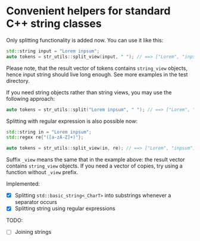 # Convenient helpers for standard C++ string classes

Only splitting functionality is added now. You can use it like this:
```cpp
std::string input = "Lorem inpsum";
auto tokens = str_utils::split_view(input, " "); // ==> ["Lorem", "inpsum"]
```
Please note, that the result vector of tokens contains `string_view` objects, hence input string should live long enough. See more examples in the test directory.

If you need string objects rather than string views, you may use the following approach:
```cpp
auto tokens = str_utils::split("Lorem inpsum", " "); // ==> ["Lorem", "inpsum"]
```

Splitting with regular expression is also possible now:
```cpp
std::string in = "Lorem inpsum";
std::regex re{"([a-zA-Z]+)"};

auto tokens = str_utils::split_view(in, re); // ==> ["Lorem", "inpsum"]
```
Suffix `_view` means the same that in the example above: the result vector contains `string_view` objects. If you need a vector of copies, try using a function without `_view` prefix.

Implemented:
- [X] Splitting `std::basic_string<_CharT>` into substrings whenever a separator occurs
- [X] Splitting string using regular expressions

TODO:
- [ ] Joining strings
